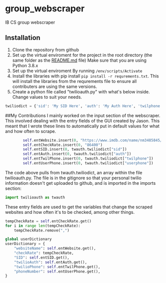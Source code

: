 # group_webscraper

IB CS group webscraper

## Installation

1. Clone the repository from github
2. Set up the virtual enviroment for the project in the root directory (the same folder as the [README.md](README.md) file) Make sure that you are using Python 3.8.x
3. Set up the virtual enviroment By running `/env/scripts/Activate`
4. Install the libraries with pip install `pip install -r requrements.txt`. This will install the libraries from the requrements file to ensure all contributers are using the same versions.
5. Create a python file called "twilioauth.py" with what's below inside. Change values to suit your needs.
```python
twiliodict = {'sid': 'My SID Here', 'auth': 'My Auth Here', 'twilphone': 'The Twilio Phone #', 'userphone': 'My Phone # here'}
```

##My Contributions
I mainly worked on the input section of the webscraper. This involved dealing with the entry fields of the GUI created by Jason. This meant that I wrote these lines to automatically put in default values for what and how often to scrape.
```python
        self.entWebsite.insert(0, "https://www.imdb.com/name/nm3485845/")
        self.entCheckRate.insert(0, "86400")
        self.entSID.insert(0, twauth.twiliodict["sid"])
        self.entAuth.insert(0, twauth.twiliodict["auth"])
        self.entTwilPhone.insert(0, twauth.twiliodict["twilphone"])
        self.entUserPhone.insert(0, twauth.twiliodict["userphone"])
```
The code above pulls from twauth.twiliodict, an array within the file twilioauth.py. The file is in the gitignore so that your personal twilio information doesn't get uploaded to github, and is imported in the imports section:
```python
import twilioauth as twauth
```
These entry fields are used to get the variables that change the scraped websites and how often it's to be checked, among other things.
```python
tempCheckRate = self.entCheckRate.get()
for i in range len(tempCheckRate):
    tempCheckRate.remove(",")

global userDictionary
userDictionary = {
    "websiteName": self.entWebsite.get(),
    "checkRate": tempCheckRate,
    "SID": self.entSID.get(),
    "twilioAuth": self.entAuth.get(),
    "twilioPhone": self.entTwilPhone.get(),
    "phoneNumber": self.entUserPhone.get(),
}
```
